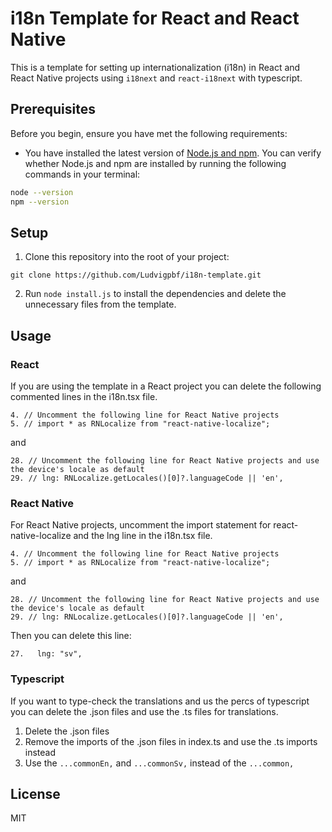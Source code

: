# i18n Template for React and React Native

This is a template for setting up internationalization (i18n) in React and React Native projects using `i18next` and `react-i18next` with typescript.

## Prerequisites

Before you begin, ensure you have met the following requirements:

* You have installed the latest version of [Node.js and npm](https://nodejs.org/en/download/). You can verify whether Node.js and npm are installed by running the following commands in your terminal:

```bash
node --version
npm --version
```

## Setup

1. Clone this repository into the root of your project:

```
git clone https://github.com/Ludvigpbf/i18n-template.git
```

2. Run `node install.js` to install the dependencies and delete the unnecessary files from the template.


## Usage

### React

If you are using the template in a React project you can delete the following commented lines in the i18n.tsx file.
```
4. // Uncomment the following line for React Native projects
5. // import * as RNLocalize from "react-native-localize";
```
and

```
28. // Uncomment the following line for React Native projects and use the device's locale as default
29. // lng: RNLocalize.getLocales()[0]?.languageCode || 'en',
```

### React Native
For React Native projects, uncomment the import statement for react-native-localize and the lng line in the i18n.tsx file.
```
4. // Uncomment the following line for React Native projects
5. // import * as RNLocalize from "react-native-localize";
```
and

```
28. // Uncomment the following line for React Native projects and use the device's locale as default
29. // lng: RNLocalize.getLocales()[0]?.languageCode || 'en',
```

Then you can delete this line:
```
27.   lng: "sv",
```

### Typescript

If you want to type-check the translations and us the percs of typescript you can delete the .json files and use the .ts files for translations.

1.  Delete the .json files
2.  Remove the imports of the .json files in index.ts and use the .ts imports instead
3.  Use the `...commonEn,` and `...commonSv,` instead of the `...common,`  

## License

MIT